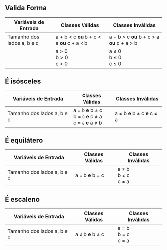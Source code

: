 ## Valida Forma

| Variáveis de Entrada       | Classes Válidas                             | Classes Inválidas                           |
| -------------------------- | ------------------------------------------- | ------------------------------------------- |
| Tamanho dos lados a, b e c | a + b < c **ou** b + c < a **ou** c + a < b | a + b > c **ou** b + c > a **ou** c + a > b |
|                            | a > 0 <br> b > 0 <br> c > 0                 | a ≤ 0 <br> b ≤ 0 <br> c ≤ 0                 |

## É isósceles

| Variáveis de Entrada       | Classes Válidas                                                 | Classes Inválidas             |
| -------------------------- | --------------------------------------------------------------- | ----------------------------- |
| Tamanho dos lados a, b e c | a = b **e** b ≠ c <br> b = c **e** c ≠ a <br> c = a **e** a ≠ b | a ≠ b **e** b ≠ c **e** c ≠ a |

## É equilátero

| Variáveis de Entrada       | Classes Válidas   | Classes Inválidas           |
| -------------------------- | ----------------- | --------------------------- |
| Tamanho dos lados a, b e c | a = b **e** b = c | a ≠ b <br> b ≠ c <br> c ≠ a |

## É escaleno

| Variáveis de Entrada       | Classes Válidas   | Classes Inválidas           |
| -------------------------- | ----------------- | --------------------------- |
| Tamanho dos lados a, b e c | a ≠ b **e** b ≠ c | a = b <br> b = c <br> c = a |
